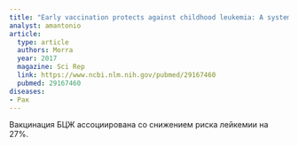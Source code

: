 ```yaml
---
title: "Early vaccination protects against childhood leukemia: A systematic review and meta-analysis"
analyst: amantonio
article:
  type: article
  authors: Morra
  year: 2017
  magazine: Sci Rep
  link: https://www.ncbi.nlm.nih.gov/pubmed/29167460
  pubmed: 29167460
diseases:
- Рак
---
```


Вакцинация БЦЖ ассоциирована со снижением риска лейкемии на 27%.

